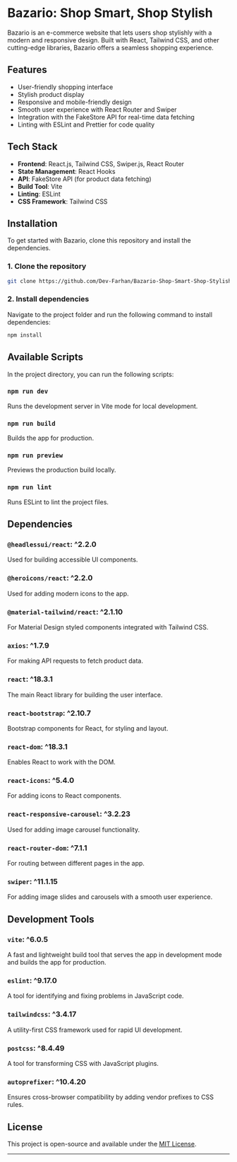 # Bazario: Shop Smart, Shop Stylish

Bazario is an e-commerce website that lets users shop stylishly with a modern and responsive design. Built with React, Tailwind CSS, and other cutting-edge libraries, Bazario offers a seamless shopping experience.

## Features

- User-friendly shopping interface
- Stylish product display
- Responsive and mobile-friendly design
- Smooth user experience with React Router and Swiper
- Integration with the FakeStore API for real-time data fetching
- Linting with ESLint and Prettier for code quality

## Tech Stack

- **Frontend**: React.js, Tailwind CSS, Swiper.js, React Router
- **State Management**: React Hooks
- **API**: FakeStore API (for product data fetching)
- **Build Tool**: Vite
- **Linting**: ESLint
- **CSS Framework**: Tailwind CSS

## Installation

To get started with Bazario, clone this repository and install the dependencies.

### 1. Clone the repository

```bash
git clone https://github.com/Dev-Farhan/Bazario-Shop-Smart-Shop-Stylish
```

### 2. Install dependencies

Navigate to the project folder and run the following command to install dependencies:

```bash
npm install
```

## Available Scripts

In the project directory, you can run the following scripts:

### `npm run dev`

Runs the development server in Vite mode for local development.

### `npm run build`

Builds the app for production.

### `npm run preview`

Previews the production build locally.

### `npm run lint`

Runs ESLint to lint the project files.

## Dependencies

### `@headlessui/react`: ^2.2.0

Used for building accessible UI components.

### `@heroicons/react`: ^2.2.0

Used for adding modern icons to the app.

### `@material-tailwind/react`: ^2.1.10

For Material Design styled components integrated with Tailwind CSS.

### `axios`: ^1.7.9

For making API requests to fetch product data.

### `react`: ^18.3.1

The main React library for building the user interface.

### `react-bootstrap`: ^2.10.7

Bootstrap components for React, for styling and layout.

### `react-dom`: ^18.3.1

Enables React to work with the DOM.

### `react-icons`: ^5.4.0

For adding icons to React components.

### `react-responsive-carousel`: ^3.2.23

Used for adding image carousel functionality.

### `react-router-dom`: ^7.1.1

For routing between different pages in the app.

### `swiper`: ^11.1.15

For adding image slides and carousels with a smooth user experience.

## Development Tools

### `vite`: ^6.0.5

A fast and lightweight build tool that serves the app in development mode and builds the app for production.

### `eslint`: ^9.17.0

A tool for identifying and fixing problems in JavaScript code.

### `tailwindcss`: ^3.4.17

A utility-first CSS framework used for rapid UI development.

### `postcss`: ^8.4.49

A tool for transforming CSS with JavaScript plugins.

### `autoprefixer`: ^10.4.20

Ensures cross-browser compatibility by adding vendor prefixes to CSS rules.

## License

This project is open-source and available under the [MIT License](LICENSE).

---
